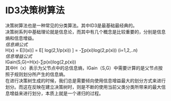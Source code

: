 # ID3决策树算法
决策树算法也是一种常见的分类算法。其中ID3是最基础最经典的。  
决策树系列中基础理论就是信息论，而其中有几个概念是比较重要的，分别是信息熵和信息增益。  
*信息熵公式*  
H(x) = E[I(xi)] = E[ log(2,1/p(xi)) ] = -∑p(xi)log(2,p(xi)) (i=1,2,..n)  
*信息增益公式*  
IGain(S,G)=H(x)-∑p(xi)log(2,p(xi))  
其中H（x）表示为父节点中的总信息熵，IGain（S,G）中需要计算的是父节点按照子规则划分所产生的信息熵。  
在进行决策树生成的时候，我们总是需要倾向使用信息增益最大的划分方式来进行划分。而这在反映在建立决策树时，则是不断的使用当前父类分类所带来的最大信息增益来进行划分，本质上就是一个递归的过程。